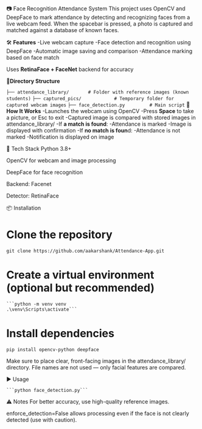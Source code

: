 📷 Face Recognition Attendance System
This project uses OpenCV and DeepFace to mark attendance by detecting and recognizing faces from a live webcam feed. When the spacebar is pressed, a photo is captured and matched against a database of known faces.

🛠 **Features**
  -Live webcam capture
  -Face detection and recognition using DeepFace
  -Automatic image saving and comparison
  -Attendance marking based on face match

Uses **RetinaFace + FaceNet** backend for accuracy

📁**Directory Structure**

`├── attendance_library/       # Folder with reference images (known students)`
`├── captured_pics/            # Temporary folder for captured webcam images`
`├── face_detection.py         # Main script`
🚀**How It Works**
  -Launches the webcam using OpenCV
  -Press **Space** to take a picture, or Esc to exit
  -Captured image is compared with stored images in attendance_library/
  -If **a match is found**:
      -Attendance is marked
      -Image is displayed with confirmation
  -If **no match is foun**d:
    -Attendance is not marked
    -Notification is displayed on image

🧠 Tech Stack
Python 3.8+

OpenCV for webcam and image processing

DeepFace for face recognition

Backend: Facenet

Detector: RetinaFace

📦 Installation

# Clone the repository
`git clone https://github.com/aakarshank/Attendance-App.git`

# Create a virtual environment (optional but recommended)
<pre><code>```python -m venv venv
.\venv\Scripts\activate```</code></pre>

# Install dependencies
`pip install opencv-python deepface`

Make sure to place clear, front-facing images in the attendance_library/ directory.
File names are not used — only facial features are compared.

▶️ Usage
<pre><code>```python face_detection.py```</code></pre>


⚠️ Notes
For better accuracy, use high-quality reference images.

enforce_detection=False allows processing even if the face is not clearly detected (use with caution).
